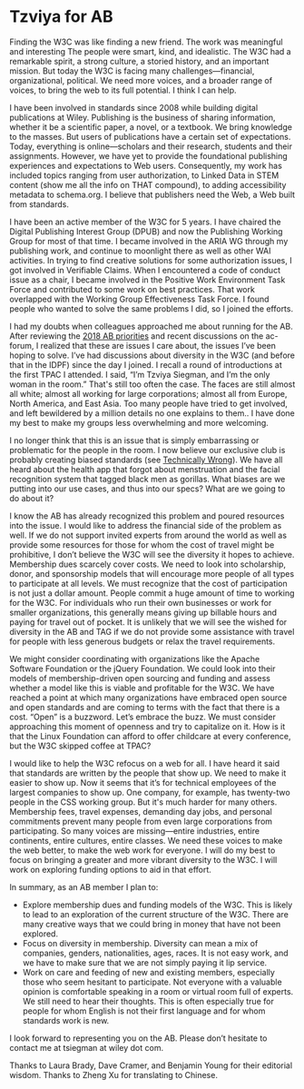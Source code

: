 # Tzviya for AB

Finding the W3C was like finding a new friend. The work was meaningful and interesting The people were smart, kind, and idealistic. The W3C had a remarkable spirit, a strong culture, a storied history, and an important mission. But today the W3C is facing many challenges—financial, organizational, political. We need more voices, and a broader range of voices, to bring the web to its full potential. I think I can help.

I have been involved in standards since 2008 while building digital publications at Wiley. Publishing is the business of sharing information, whether it be a scientific paper, a novel, or a textbook. We bring knowledge to the masses. But users of publications have a certain set of expectations. Today, everything is online—scholars and their research, students and their assignments. However, we have yet to provide the foundational publishing experiences and expectations to Web users. Consequently, my work has included topics ranging from user authorization, to Linked Data in STEM content (show me all the info on THAT compound), to adding accessibility metadata to schema.org. I believe that publishers need the Web, a Web built from standards.

I have been an active member of the W3C for 5 years. I have chaired the Digital Publishing Interest Group (DPUB) and now the Publishing Working Group for most of that time. I became involved in the ARIA WG through my publishing work, and continue to moonlight there as well as other WAI activities. In trying to find creative solutions for some authorization issues, I got involved in Verifiable Claims. When I encountered a code of conduct issue as a chair, I became involved in the Positive Work Environment Task Force and contributed to some work on best practices. That work overlapped with the Working Group Effectiveness Task Force. I found people who wanted to solve the same problems I did, so I joined the efforts.

I had  my doubts when colleagues approached me about running for the AB. After reviewing the [2018 AB priorities]( https://www.w3.org/wiki/AB/2018_Priorities) and recent discussions on the ac-forum, I realized that these are issues I care about, the issues I’ve been hoping to solve.  I’ve had discussions about diversity in the W3C (and before that  in the IDPF) since the day I joined. I recall a round of introductions at the first TPAC I attended. I said, “I’m Tzviya Siegman, and I’m the only woman in the room.” That's still too often the case. The faces are still almost all white; almost all working for large corporations; almost all from Europe, North America, and East Asia. Too many people have tried to get involved, and left bewildered by a million details no one explains to them.. I have done my best to make my groups less overwhelming and more welcoming.

I no longer think that this is an issue that is simply embarrassing or problematic for the people in the room. I now believe our exclusive club is probably creating biased standards (see [Technically Wrong](http://www.sarawb.com/technically-wrong/)). We have all heard about the health app that forgot about menstruation and the facial recognition system that tagged black men as gorillas. What biases are we putting into our use cases, and thus into our specs? What are we going to do about it?

I know the AB has already recognized this problem and poured resources into the issue. I would like to address the financial side of the problem as well. If we do not support invited experts from around the world as well as provide some resources for those for whom the cost of travel might be prohibitive, I don’t believe the W3C will see the diversity it hopes to achieve. Membership dues scarcely cover costs. We need to look into scholarship, donor, and sponsorship models that will encourage more people of all types to participate at all levels. We must recognize that the cost of participation is not just a dollar amount. People commit a huge amount of time to working for the W3C. For individuals who run their own businesses or work for smaller organizations, this generally means giving up billable hours and paying for travel out of pocket. It is unlikely that we will see the wished for diversity in the AB and TAG if we do not provide some assistance with travel for people with less generous budgets or relax the travel requirements.

We might consider coordinating with organizations like the Apache Software Foundation or the jQuery Foundation. We could look into their models of membership-driven open sourcing and funding and assess whether a model like this is viable and profitable for the W3C. We have reached a point at which many organizations have embraced open source and open standards and are coming to terms with the fact that there is a cost. “Open” is a buzzword. Let’s embrace the buzz. We must consider approaching this moment of openness and try to capitalize on it. How is it that the Linux Foundation can afford to offer childcare at every conference, but the W3C skipped coffee at TPAC?

I would like to help the W3C refocus on a web for all. I have heard it said that standards are written by the people that show up. We need to make it easier to show up. Now it seems that it’s for technical employees of the largest companies to show up. One company, for example, has twenty-two people in the CSS working group. But it's much harder for many others. Membership fees, travel expenses, demanding day jobs, and personal commitments prevent many people from even large corporations from participating. So many voices are missing—entire industries, entire continents, entire cultures, entire classes. We need these voices to make the web better, to make the web work for everyone. I will do my best to focus on bringing a greater and more vibrant diversity to the W3C. I will work on exploring funding options to aid in that effort. 

In summary, as an AB member I plan to:
* Explore membership dues and funding models of the W3C. This is likely to lead to an exploration of the current structure of the W3C. There are many creative ways that we could bring in money that have not been explored.
* Focus on diversity in membership. Diversity can mean a mix of companies, genders, nationalities, ages, races. It is not easy work, and we have to make sure that we are not simply paying it lip service. 
* Work on care and feeding of new and existing members, especially those who seem hesitant to participate. Not everyone with a valuable opinion is comfortable speaking in a room or virtual room full of experts. We still need to hear their thoughts. This is often especially true for people for whom English is not their first language and for whom standards work is new. 

I look forward to representing you on the AB. Please don’t hesitate to contact me at tsiegman at wiley dot com.

Thanks to Laura Brady, Dave Cramer, and Benjamin Young for their editorial wisdom. Thanks to Zheng Xu for translating to Chinese.


